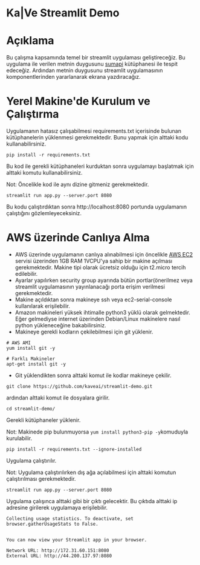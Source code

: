 # Ka|Ve Streamlit Demo


# Açıklama

Bu çalışma kapsamında temel bir streamlit uygulaması geliştireceğiz. Bu uygulama ile verilen metnin duygusunu [sumapi](https://pypi.org/project/sumapi/) kütüphanesi ile tespit edeceğiz. Ardından metnin duygusunu streamlit uygulamasının komponentlerinden yararlanarak ekrana yazdıracağız. 

# Yerel Makine'de Kurulum ve Çalıştırma

Uygulamanın hatasız çalışabilmesi requirements.txt içerisinde bulunan kütüphanelerin yüklenmesi gerekmektedir. Bunu yapmak için alttaki kodu kullanabilirsiniz.

```
pip install -r requirements.txt
```

Bu kod ile gerekli kütüphaneleri kurduktan sonra uygulamayı başlatmak için alttaki komutu kullanabilirsiniz. 

Not: Öncelikle kod ile aynı dizine gitmeniz gerekmektedir.

```
streamlit run app.py --server.port 8080
```

Bu kodu çalıştırdıktan sonra http://localhost:8080 portunda uygulamanın çalıştığını gözlemleyeceksiniz. 


# AWS üzerinde Canlıya Alma

- AWS üzerinde uygulamanın canlıya alınabilmesi için öncelikle [AWS EC2](https://us-east-1.console.aws.amazon.com/ec2/) servisi üzerinden 1GB RAM 1VCPU'ya sahip bir makine açılması gerekmektedir. Makine tipi olarak ücretsiz olduğu için t2.micro tercih edilebilir. 
- Ayarlar yapılırken security group ayarında bütün portlar(önerilmez veya streamlit uygulamasının yayınlanacağı porta erişim verilmesi gerekmektedir. 
- Makine açıldıktan sonra makineye ssh veya ec2-serial-console kullanılarak erişilebilir.
- Amazon makineleri yüksek ihtimalle python3 yüklü olarak gelmektedir. Eğer gelmediyse internet üzerinden Debian/Linux makinelere nasıl python yükleneceğine bakabilirsiniz.
- Makineye gerekli kodların çekilebilmesi için git yüklenir. 
```
# AWS AMI
yum install git -y

# Farklı Makineler
apt-get install git -y
```

- Git yüklendikten sonra alttaki komut ile kodlar makineye çekilir.
```
git clone https://github.com/kaveai/streamlit-demo.git
```

ardından alttaki komut ile dosyalara girilir.

```
cd streamlit-demo/
```

Gerekli kütüphaneler yüklenir. 

Not: Makinede pip bulunmuyorsa ```yum install python3-pip -y```komuduyla kurulabilir.

```
pip install -r requirements.txt --ignore-installed
```

Uygulama çalıştırılır. 

Not: Uygulama çalıştırılırken dış ağa açılabilmesi için alttaki komutun çalıştırılması gerekmektedir. 

```
streamlit run app.py --server.port 8080
```

Uygulama çalışınca alttaki gibi bir çıktı gelecektir. Bu çıktıda alttaki ip adresine girilerek uygulamaya erişilebilir. 

```
Collecting usage statistics. To deactivate, set browser.gatherUsageStats to False.


You can now view your Streamlit app in your browser.

Network URL: http://172.31.60.151:8080
External URL: http://44.200.137.97:8080

```
